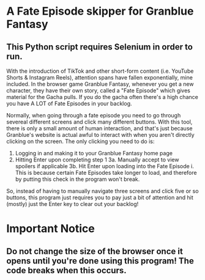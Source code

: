 # A Fate Episode skipper for Granblue Fantasy
## This Python script requires Selenium in order to run.

With the introduction of TikTok and other short-form content (i.e. YouTube Shorts & Instagram Reels), attention spans have fallen exponentially, mine included. 
In the browser game Granblue Fantasy, whenever you get a new character, they have their own story, called a "Fate Episode" which gives material for the Gacha pulls.
If you do the gacha often there's a high chance you have A LOT of Fate Episodes in your backlog.

Normally, when going through a fate episode you need to go through severeal different screens and click many different buttons.
With this tool, there is only a small amount of human interaction, and that's just because Granblue's website is actual awful to interact with when you aren't directly clicking on the screen. 
The only clicking you need to do is: 
  1. Logging in and making it to your Granblue Fantasy home page
  2. Hitting Enter upon completing step 1
  3a. Manually accept to view spoilers if applicable
  3b. Hit Enter upon loading into the Fate Episode
     i. This is because certain Fate Episodes take longer to load, and therefore by putting this check in the program won't break.
     
So, instead of having to manually navigate three screens and click five or so buttons, this program just requires you to pay just a bit of attention and hit (mostly) just the Enter key to clear out your backlog!

# Important Notice
## Do not change the size of the browser once it opens until you're done using this program! The code breaks when this occurs.
